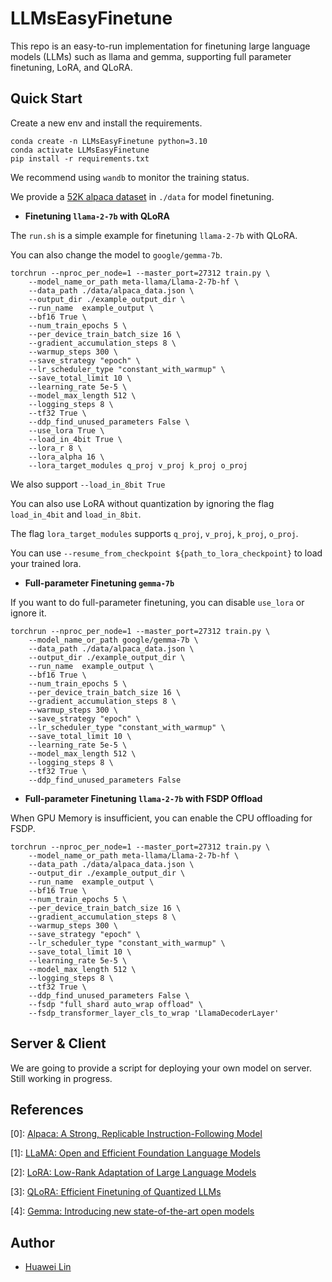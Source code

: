 # LLMsEasyFinetune

This repo is an easy-to-run implementation for finetuning large language models (LLMs) such as llama and gemma, supporting full parameter finetuning, LoRA, and QLoRA.

## Quick Start

Create a new env and install the requirements.
```
conda create -n LLMsEasyFinetune python=3.10
conda activate LLMsEasyFinetune
pip install -r requirements.txt
```
We recommend using `wandb` to monitor the training status.

We provide a [52K alpaca dataset](https://github.com/tatsu-lab/stanford_alpaca/tree/main) in `./data` for model finetuning.

- **Finetuning `llama-2-7b` with QLoRA**

The `run.sh` is a simple example for finetuning `llama-2-7b` with QLoRA.

You can also change the model to `google/gemma-7b`.
```
torchrun --nproc_per_node=1 --master_port=27312 train.py \
    --model_name_or_path meta-llama/Llama-2-7b-hf \
    --data_path ./data/alpaca_data.json \
    --output_dir ./example_output_dir \
    --run_name  example_output \
    --bf16 True \
    --num_train_epochs 5 \
    --per_device_train_batch_size 16 \
    --gradient_accumulation_steps 8 \
    --warmup_steps 300 \
    --save_strategy "epoch" \
    --lr_scheduler_type "constant_with_warmup" \
    --save_total_limit 10 \
    --learning_rate 5e-5 \
    --model_max_length 512 \
    --logging_steps 8 \
    --tf32 True \
    --ddp_find_unused_parameters False \
    --use_lora True \
    --load_in_4bit True \
    --lora_r 8 \
    --lora_alpha 16 \
    --lora_target_modules q_proj v_proj k_proj o_proj
```
We also support `--load_in_8bit True`

You can also use LoRA without quantization by ignoring the flag `load_in_4bit` and `load_in_8bit`.

The flag `lora_target_modules` supports `q_proj`, `v_proj`, `k_proj`, `o_proj`.

You can use `--resume_from_checkpoint ${path_to_lora_checkpoint}` to load your trained lora.

- **Full-parameter Finetuning `gemma-7b`**

If you want to do full-parameter finetuning, you can disable `use_lora` or ignore it.
```
torchrun --nproc_per_node=1 --master_port=27312 train.py \
    --model_name_or_path google/gemma-7b \
    --data_path ./data/alpaca_data.json \
    --output_dir ./example_output_dir \
    --run_name  example_output \
    --bf16 True \
    --num_train_epochs 5 \
    --per_device_train_batch_size 16 \
    --gradient_accumulation_steps 8 \
    --warmup_steps 300 \
    --save_strategy "epoch" \
    --lr_scheduler_type "constant_with_warmup" \
    --save_total_limit 10 \
    --learning_rate 5e-5 \
    --model_max_length 512 \
    --logging_steps 8 \
    --tf32 True \
    --ddp_find_unused_parameters False
```

- **Full-parameter Finetuning `llama-2-7b` with FSDP Offload**

When GPU Memory is insufficient, you can enable the CPU offloading for FSDP.
  
```
torchrun --nproc_per_node=1 --master_port=27312 train.py \
    --model_name_or_path meta-llama/Llama-2-7b-hf \
    --data_path ./data/alpaca_data.json \
    --output_dir ./example_output_dir \
    --run_name  example_output \
    --bf16 True \
    --num_train_epochs 5 \
    --per_device_train_batch_size 16 \
    --gradient_accumulation_steps 8 \
    --warmup_steps 300 \
    --save_strategy "epoch" \
    --lr_scheduler_type "constant_with_warmup" \
    --save_total_limit 10 \
    --learning_rate 5e-5 \
    --model_max_length 512 \
    --logging_steps 8 \
    --tf32 True \
    --ddp_find_unused_parameters False \
    --fsdp "full_shard auto_wrap offload" \
    --fsdp_transformer_layer_cls_to_wrap 'LlamaDecoderLayer'
```

## Server & Client
We are going to provide a script for deploying your own model on server.
Still working in progress.


## References
[0]: [Alpaca: A Strong, Replicable Instruction-Following Model](https://crfm.stanford.edu/2023/03/13/alpaca.html)

[1]: [LLaMA: Open and Efficient Foundation Language Models](https://arxiv.org/abs/2302.13971v1)

[2]: [LoRA: Low-Rank Adaptation of Large Language Models](https://arxiv.org/abs/2106.09685)

[3]: [QLoRA: Efficient Finetuning of Quantized LLMs](https://proceedings.neurips.cc/paper_files/paper/2023/file/1feb87871436031bdc0f2beaa62a049b-Paper-Conference.pdf)

[4]: [Gemma: Introducing new state-of-the-art open models](https://blog.google/technology/developers/gemma-open-models/)

## Author
- [Huawei Lin](https://huaweilin.net/)



